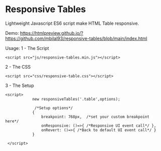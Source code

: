 # Responsive Tables
Lightweight Javascript ES6 script make HTML Table responsive.

Demo: https://htmlpreview.github.io/?https://github.com/mbilal93/responsive-tables/blob/main/index.html

Usage:
1 - The Script
```
<script src="js/responsive-tables.min.js"></script>
```

2 - The CSS
```
<script src="css/responsive-table.css"></script>
```

3 - The Setup

```
<script>
            new responsiveTables('.table',options);

             /*Setup options*/ 
            {
                breakpoint: 768px,  /*set your custom breakpoint here*/ 
                onResponsive: ()=>{ /*Responsive UI event call*/ },
                onRevert: ()=>{ /*Back to default UI event call*/ }
            }

 </script>
```
